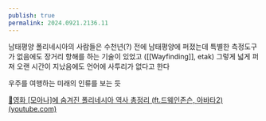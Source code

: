 ```yaml
---
publish: true
permalink: 2024.0921.2136.11
---
```

남태평양 폴리네시아의 사람들은 수천년(?) 전에 남태평양에 퍼졌는데
특별한 측정도구가 없음에도 장거리 항해를 하는 기술이 있었고 ([[Wayfinding]], etak)
그렇게 넓게 퍼져 오랜 시간이 지났음에도 언어에 사투리가 없다고 한다

우주를 여행하는 미래의 인류를 보는 듯

[🌊영화 [모아나]에 숨겨진 폴리네시아 역사 총정리 (ft.드웨인존슨, 아바타2) (youtube.com)](https://www.youtube.com/watch?v=qr70nF4D4ns)

